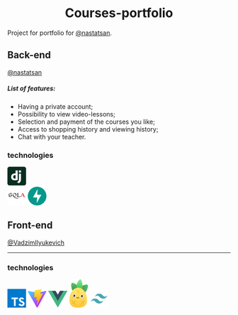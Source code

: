 <h1 align="center">Courses-portfolio</h1>

Project for portfolio for [@nastatsan](https://github.com/nastatsan).


## Back-end
[@nastatsan](https://github.com/nastatsan)
##### List of features:
- Having a private account;
- Possibility to view video-lessons;
- Selection and payment of the courses you like;
- Access to shopping history and viewing history;
- Chat with your teacher.

### technologies

<code><a href="https://www.djangoproject.com"><img alt="Cpp" title="Django" src="ReadMe_src/django.svg" height="42"></a></code>   
<code><a href="https://www.sqlalchemy.org"><img alt="Cpp" title="SQLAlchemy" src="ReadMe_src/SQLAlchemy.svg" height="42"></a></code> 
<code><a href="https://fastapi.tiangolo.com/"><img alt="Cpp" title="FastAPI" src="ReadMe_src/fastapi.svg" height="42"></a></code>

## Front-end

[@VadzimIlyukevich](https://github.com/VadzimIlyukevich)

---

### technologies

<code><a href="https://www.typescriptlang.org"><img alt="Cpp" title="Typescript" src="ReadMe_src/typescript.svg" height="42"></a></code>   <code><a href="https://vitejs.dev"><img alt="Cpp" title="Vite" src="ReadMe_src/vite.svg" height="42"></a></code> <code><a href="https://vuejs.org"><img alt="Cpp" title="Vue" src="ReadMe_src/vue.svg" height="42"></a></code> <code><a href="https://pinia.vuejs.org"><img alt="Cpp" title="Pinia" src="ReadMe_src/Pinia.svg" height="64"></a></code> <code><a href="https://tailwindcss.com"><img alt="Cpp" title="Tailwind" src="ReadMe_src/Tailwind.svg" height="42"></a></code>

